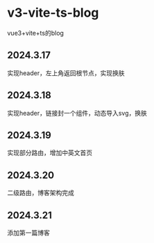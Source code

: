 # v3-vite-ts-blog
vue3+vite+ts的blog

## 2024.3.17
实现header，左上角返回根节点，实现换肤

## 2024.3.18
实现header，链接封一个组件，动态导入svg，换肤

## 2024.3.19
实现部分路由，增加中英文首页

## 2024.3.20
二级路由，博客架构完成

## 2024.3.21
添加第一篇博客
